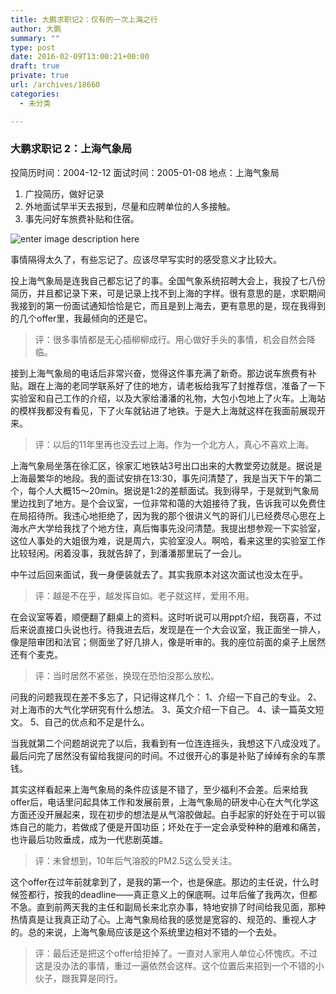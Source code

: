 ```yaml
---
title: 大鹏求职记2：仅有的一次上海之行
author: 大鹏
summary: ""
type: post
date: 2016-02-09T13:00:21+00:00
draft: true
private: true
url: /archives/18660
categories:
  - 未分类

---
```

### 大鹏求职记 2：上海气象局

投简历时间：2004-12-12 面试时间：2005-01-08 地点：上海气象局

  1. 广投简历，做好记录
  2. 外地面试早半天去报到，尽量和应聘单位的人多接触。
  3. 事先问好车旅费补贴和住宿。

![enter image description here][1]

事情隔得太久了，有些忘记了。应该尽早写实时的感受意义才比较大。

投上海气象局是连我自己都忘记了的事。全国气象系统招聘大会上，我投了七八份简历，并且都记录下来，可是记录上找不到上海的字样。很有意思的是，求职期间我接到的第一份面试通知恰恰是它，而且是到上海去，更有意思的是，现在我得到的几个offer里，我最倾向的还是它。

> 评：很多事情都是无心插柳柳成行。用心做好手头的事情，机会自然会降临。

接到上海气象局的电话后非常兴奋，觉得这件事充满了新奇。那边说车旅费有补贴。跟在上海的老同学联系好了住的地方，请老板给我写了封推荐信，准备了一下实验室和自己工作的介绍，以及大家给潘潘的礼物，大包小包地上了火车。上海站的模样我都没有看见，下了火车就钻进了地铁。于是大上海就这样在我面前展现开来。

> 评：以后的11年里再也没去过上海。作为一个北方人，真心不喜欢上海。

上海气象局坐落在徐汇区，徐家汇地铁站3号出口出来的大教堂旁边就是。据说是上海最繁华的地段。我的面试安排在13:30，事先问清楚了，我是当天下午的第二个，每个人大概15～20min。据说是1:2的差额面试。我到得早，于是就到气象局里边找到了地方。是个会议室，一位非常和蔼的大姐接待了我，告诉我可以免费住在局招待所。我违心地拒绝了，因为我的那个很讲义气的哥们儿已经费尽心思在上海水产大学给我找了个地方住，真后悔事先没问清楚。我提出想参观一下实验室，这位人事处的大姐很为难，说是周六，实验室没人。啊哈，看来这里的实验室工作比较轻闲。闲着没事，我就告辞了，到潘潘那里玩了一会儿。

中午过后回来面试，我一身便装就去了。其实我原本对这次面试也没太在乎。

> 评：越是不在乎，越发挥自如。老子就这样，爱用不用。

在会议室等着，顺便翻了翻桌上的资料。这时听说可以用ppt介绍，我窃喜，不过后来说直接口头说也行。待我进去后，发现是在一个大会议室，我正面坐一排人，像是陪审团和法官；侧面坐了好几排人，像是听审的。我的座位前面的桌子上居然还有个麦克。

> 评：当时居然不紧张，换现在恐怕没那么放松。

问我的问题我现在差不多忘了，只记得这样几个： 1、介绍一下自己的专业。 2、对上海市的大气化学研究有什么想法。 3、英文介绍一下自己。 4、读一篇英文短文。 5、自己的优点和不足是什么。

当我就第二个问题胡说完了以后，我看到有一位连连摇头，我想这下八成没戏了。最后问完了居然没有留给我提问的时间。不过很开心的事是补贴了绰绰有余的车票钱。

其实这样看起来上海气象局的条件应该是不错了，至少福利不会差。后来给我offer后，电话里问起具体工作和发展前景，上海气象局的研发中心在大气化学这方面还没开展起来，现在初步的想法是从气溶胶做起。白手起家的好处在于可以锻炼自己的能力，若做成了便是开国功臣；坏处在于一定会承受种种的磨难和痛苦，也许最后功败垂成，成为一代悲剧英雄。

> 评：未曾想到，10年后气溶胶的PM2.5这么受关注。

这个offer在过年前就拿到了，是我的第一个，也是保底。那边的主任说，什么时候签都行，按我的deadline——真正意义上的保底啊。过年后催了我两次，但都不急。直到前两天我的主任和副局长来北京办事，特地安排了时间给我见面，那种热情真是让我真正动了心。上海气象局给我的感觉是宽容的、规范的、重视人才的。总的来说，上海气象局应该是这个系统里边相对不错的一个去处。

> 评：最后还是把这个offer给拒掉了。一直对人家用人单位心怀愧疚。不过这是没办法的事情，重过一遍依然会这样。这个位置后来招到一个不错的小伙子，跟我算是同行。

 [1]: http://www.discoverhongkong.com/china/images/beyond-hk/large/6.5-Shanghai_03.jpg
